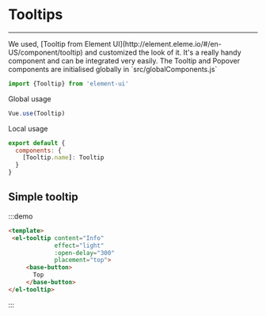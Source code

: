 # Tooltips

<hr>
We used, [Tooltip from Element UI](http://element.eleme.io/#/en-US/component/tooltip) and customized the look of it.
It's a really handy component and can be integrated very easily.
The Tooltip and Popover components are initialised globally in `src/globalComponents.js`


```js
import {Tooltip} from 'element-ui'
```

Global usage

```js
Vue.use(Tooltip)
```

Local usage

```js
export default {
  components: {
    [Tooltip.name]: Tooltip
  }
}
```

## Simple tooltip

:::demo
```html
<template>
 <el-tooltip content="Info"
             effect="light"
             :open-delay="300"
             placement="top">
     <base-button>
       Top
     </base-button>
</el-tooltip>
```
:::

